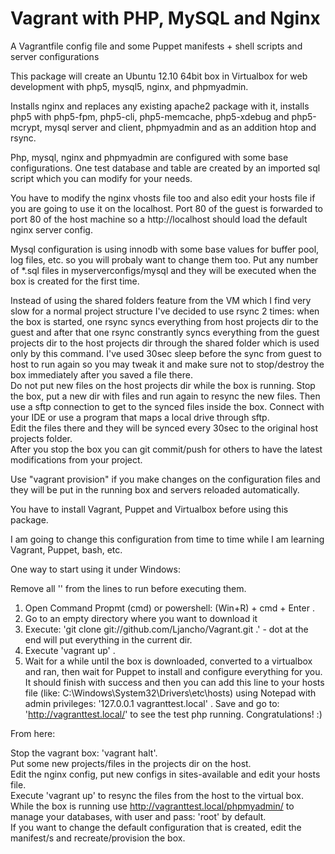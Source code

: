 Vagrant with PHP, MySQL and Nginx
=======

A Vagrantfile config file and some Puppet manifests + shell scripts and server configurations

This package will create an Ubuntu 12.10 64bit box in Virtualbox for web development with php5, mysql5, nginx,
and phpmyadmin.

Installs nginx and replaces any existing apache2 package with it, installs php5 with php5-fpm, php5-cli, php5-memcache,
php5-xdebug and php5-mcrypt, mysql server and client, phpmyadmin and as an addition htop and rsync.

Php, mysql, nginx and phpmyadmin are configured with some base configurations.
One test database and table are created by an imported sql script which you can modify for your needs.

You have to modify the nginx vhosts file too and also edit your hosts file if you are going to use it on the localhost.
Port 80 of the guest is forwarded to port 80 of the host machine so a http://localhost should load the default nginx server config.

Mysql configuration is using innodb with some base values for buffer pool, log files, etc. so you will probaly want to change them too.
Put any number of *.sql files in myserverconfigs/mysql and they will be executed when the box is created for the first time.

Instead of using the shared folders feature from the VM which I find very slow for a normal project structure
I've decided to use rsync 2 times: when the box is started, one rsync syncs everything from host projects dir
to the guest and after that one rsync constrantly syncs everything from the guest projects dir to the host
projects dir through the shared folder which is used only by this command.
I've used 30sec sleep before the sync from guest to host to run again so you may tweak it and make sure
not to stop/destroy the box immediately after you saved a file there.<br />
Do not put new files on the host projects dir while the box is running.
Stop the box, put a new dir with files and run again to resync the new files.
Then use a sftp connection to get to the synced files inside the box. Connect with your IDE or use a program that maps
a local drive through sftp.<br />
Edit the files there and they will be synced every 30sec to the original host projects folder.<br />
After you stop the box you can git commit/push for others to have the latest modifications from your project.

Use "vagrant provision" if you make changes on the configuration files and they will be put in the running box and servers reloaded automatically.

You have to install Vagrant, Puppet and Virtualbox before using this package.

I am going to change this configuration from time to time while I am learning Vagrant, Puppet, bash, etc.


One way to start using it under Windows:

Remove all '' from the lines to run before executing them.

1. Open Command Propmt (cmd) or powershell: (Win+R) + cmd + Enter .
2. Go to an empty directory where you want to download it
3. Execute: 'git clone git://github.com/Ljancho/Vagrant.git .' - dot at the end will put everything in the current dir.
4. Execute 'vagrant up' .
5. Wait for a while until the box is downloaded, converted to a virtualbox and ran, then wait for Puppet to install and
configure everything for you.
It should finish with success and then you can add this line to your hosts file (like: C:\Windows\System32\Drivers\etc\hosts)
using Notepad with admin privileges: '127.0.0.1 vagranttest.local' .
Save and go to: 'http://vagranttest.local/' to see the test php running.
Congratulations! :)

From here:

Stop the vagrant box: 'vagrant halt'.<br />
Put some new projects/files in the projects dir on the host.<br />
Edit the nginx config, put new configs in sites-available and edit your hosts file.<br />
Execute 'vagrant up' to resync the files from the host to the virtual box.<br />
While the box is running use http://vagranttest.local/phpmyadmin/ to manage your databases,
with user and pass: 'root' by default.<br />
If you want to change the default configuration that is created, edit the manifest/s and recreate/provision the box.
